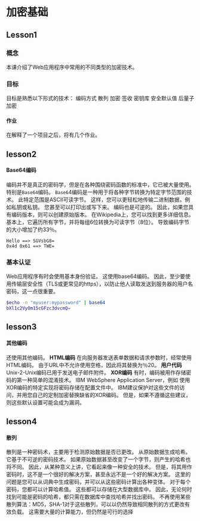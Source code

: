 # 加密基础

## Lesson1

### 概念 

本课介绍了Web应用程序中常用的不同类型的加密技术。 
### 目标 
目标是熟悉以下形式的技术： 
     编码方式 
     散列 
     加密 
     签收 
     密钥库 
     安全默认值 
     后量子加密 

#### 作业 
在解释了一个项目之后，将有几个作业。

## lesson2

#### Base64编码 
编码并不是真正的密码学，但是在各种围绕密码函数的标准中，它已被大量使用。 特别是`Base64`编码。 
`Base6`4编码是一种用于将各种字节转换为特定字节范围的技术。 此特定范围是ASCII可读字节。 这样，您可以更轻松地传输二进制数据，例如私钥或私钥。 您甚至可以打印出或写下来。 编码也是可逆的。 因此，如果您具有编码版本，则可以创建原始版本。 
在Wikipedia上，您可以找到更多详细信息。 基本上，它遍历所有字节，并将每组6位转换为可读字节（8位）。 导致编码字节的大小增加了约33％。

```jwt
Hello ==> SGVsbG8=
0x4d 0x61 ==> TWE=
```

### 基本认证 

Web应用程序有时会使用基本身份验证。 这使用base64编码。 因此，至少要使用传输层安全性（TLS或更常见的https），以防止他人读取发送到服务器的用户名密码，这一点很重要。

```bash
$echo -n "myuser:mypassword" | base64
bXl1c2VyOm15cGFzc3dvcmQ=
```

## lesson3

#### 其他编码 

还使用其他编码。 
**HTML编码** 
在向服务器发送表单数据和请求参数时，经常使用HTML编码。 由于URL中不允许使用空格，因此将其替换为％20。 
**用户代码** 
Unix-2-Unix编码已用于发送电子邮件附件。 
**XOR编码** 
有时，编码被用作存储密码的第一种简单的混淆技术。 IBM WebSphere Application Server，例如 使用XOR编码的特定实现将密码存储在配置文件中。 IBM建议保护对这些文件的访问，并用您自己的定制加密替换缺省的XOR编码。 但是，如果不遵循这些建议，则这些默认设置可能会成为漏洞。 

## lesson4

#### 散列 

散列是一种密码术，主要用于检测原始数据是否已更改。 从原始数据生成哈希。 它基于不可逆的密码技术。 如果原始数据甚至改变了一个字节，则产生的哈希也将不同。 
因此，从某种意义上讲，它看起来像一种安全的技术。 但是，将其用作密码时，这不是一个很好的解决方案，甚至永远不是一个好的解决方案。 这里的问题是您可以从词典中生成密码，并可以从这些密码计算出各种变体。 对于每个密码，您都可以计算哈希值。 这些都可以存储在大型数据库中。 因此，无论何时找到可能是密码的哈希，都只需在数据库中查找哈希并找出密码。 
不再使用某些散列算法：MD5，SHA-1对于这些散列，可以以仍然导致相同散列的方式更改有效负载。 这需要大量的计算能力，但仍然是可行的选择

